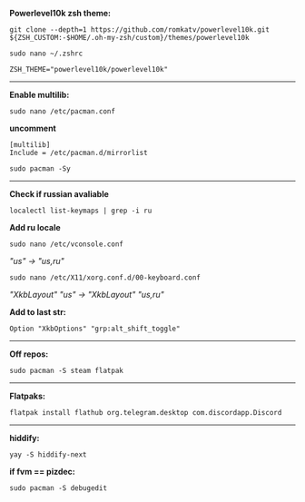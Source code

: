 **Powerlevel10k zsh theme:**
```
git clone --depth=1 https://github.com/romkatv/powerlevel10k.git ${ZSH_CUSTOM:-$HOME/.oh-my-zsh/custom}/themes/powerlevel10k
```
```
sudo nano ~/.zshrc
```
```
ZSH_THEME="powerlevel10k/powerlevel10k"
```
****
**Enable multilib:**
```
sudo nano /etc/pacman.conf
```
**uncomment**
```
[multilib]
Include = /etc/pacman.d/mirrorlist
```
```
sudo pacman -Sy
```
****
**Check if russian avaliable**
```
localectl list-keymaps | grep -i ru
```

**Add ru locale**
```
sudo nano /etc/vconsole.conf
```
*"us" -> "us,ru"*
```
sudo nano /etc/X11/xorg.conf.d/00-keyboard.conf
```
*"XkbLayout" "us" -> "XkbLayout" "us,ru"*

**Add to last str:**
```
Option "XkbOptions" "grp:alt_shift_toggle"
```
****
**Off repos:**
```
sudo pacman -S steam flatpak
```

****
**Flatpaks:**
```
flatpak install flathub org.telegram.desktop com.discordapp.Discord
```
****
**hiddify:**
```
yay -S hiddify-next
```

**if fvm == pizdec:**
```
sudo pacman -S debugedit
```
